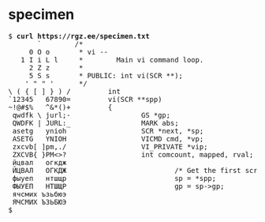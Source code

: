 # specimen

<pre>
$ <b>curl https://rgz.ee/specimen.txt</b>
       `        /*
     0 O o       * vi --
   1 I i L l     *        Main vi command loop.
     2 Z z       *
     5 S s       * PUBLIC: int vi(SCR **);
    ' " " '      */
\ ( { [ ] } ) /         int
`12345   67890=         vi(SCR **spp)
~!@#$%   ^&*()+         {
 qwdfk \ jurl;-                 GS *gp;
 QWDFK | JURL:_                 MARK abs;
 asetg   ynioh                  SCR *next, *sp;
 ASETG   YNIOH                  VICMD cmd, *vp;
 zxcvb[ ]pm,./                  VI_PRIVATE *vip;
 ZXCVB{ }PM<>?                  int comcount, mapped, rval;
 &#1081;&#1094;&#1074;&#1072;&#1083;   &#1086;&#1075;&#1082;&#1076;&#1078;
 &#1049;&#1062;&#1042;&#1040;&#1051;   &#1054;&#1043;&#1050;&#1044;&#1046;                          /* Get the first screen. */
 &#1092;&#1099;&#1091;&#1077;&#1087;   &#1085;&#1090;&#1096;&#1097;&#1088;                          sp = *spp;
 &#1060;&#1067;&#1059;&#1045;&#1055;   &#1053;&#1058;&#1064;&#1065;&#1056;                          gp = sp->gp;
 &#1103;&#1095;&#1089;&#1084;&#1080;&#1093; &#1098;&#1079;&#1100;&#1073;&#1102;&#1101;
 &#1071;&#1063;&#1057;&#1052;&#1048;&#1061; &#1066;&#1047;&#1068;&#1041;&#1070;&#1069
$
</pre>
